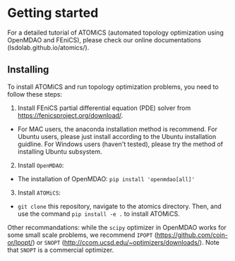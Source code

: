 Getting started
===============
For a detailed tutorial of ATOMiCS (automated topology optimization using OpenMDAO and FEniCS), please check our online documentations (lsdolab.github.io/atomics/).

Installing
----------
To install ATOMiCS and run topology optimization problems, you need to follow these steps:

1.  Install FEniCS partial differential equation (PDE) solver from https://fenicsproject.org/download/. 

  - For MAC users, the anaconda installation method is recommend.
    For Ubuntu users, please just install according to the Ubuntu installation guidline.
    For Windows users (haven't tested), please try the method of installing Ubuntu subsystem.

2. Install ``OpenMDAO``:

 - The installation of OpenMDAO: ``pip install 'openmdao[all]'``

3. Install ``ATOMiCS``:

  - ``git clone`` this repository, navigate to the atomics directory. 
  Then, and use the command ``pip install -e .`` to install ATOMiCS.

Other recommandations: while the ``scipy`` optimizer in OpenMDAO works for some small scale problems, we recommend `IPOPT` (https://github.com/coin-or/Ipopt/) or `SNOPT` (http://ccom.ucsd.edu/~optimizers/downloads/).
Note that ``SNOPT`` is a commercial optimizer.
